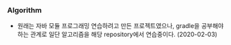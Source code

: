 ### Algorithm
- 원래는 자바 모듈 프로그래밍 연습하려고 만든 프로젝트였으나, gradle을 공부해야하는 관계로 일단 알고리즘을 해당 repository에서 연습중이다. (2020-02-03)
